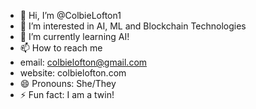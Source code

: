 - 👋 Hi, I’m @ColbieLofton1
- 👀 I’m interested in AI, ML and Blockchain Technologies
- 🌱 I’m currently learning AI! 
- 📫 How to reach me
- email: colbielofton@gmail.com
- website: colbielofton.com
- 😄 Pronouns: She/They
- ⚡ Fun fact: I am a twin! 

<!---
ColbieLofton1/ColbieLofton1 is a ✨ special ✨ repository because its `README.md` (this file) appears on your GitHub profile.
You can click the Preview link to take a look at your changes.
--->
